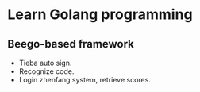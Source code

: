 Learn Golang programming
=

Beego-based framework
-
* Tieba auto sign. 
* Recognize code.
* Login zhenfang system, retrieve scores.
